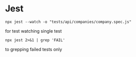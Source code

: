 # Jest

`npx jest --watch -o "tests/api/companies/company.spec.js"`

for test watching single test



`npx jest 2>&1 | grep 'FAIL'`

to grepping failed tests only
